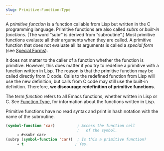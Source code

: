 ```yaml
---
slug: Primitive-Function-Type
---
```


A *primitive function* is a function callable from Lisp but written in the C programming language. Primitive functions are also called *subrs* or *built-in functions*. (The word “subr" is derived from “subroutine".) Most primitive functions evaluate all their arguments when they are called. A primitive function that does not evaluate all its arguments is called a *special form* (see [Special Forms](/docs/elisp/Special-Forms)).

It does not matter to the caller of a function whether the function is primitive. However, this does matter if you try to redefine a primitive with a function written in Lisp. The reason is that the primitive function may be called directly from C code. Calls to the redefined function from Lisp will use the new definition, but calls from C code may still use the built-in definition. Therefore, **we discourage redefinition of primitive functions**.

The term *function* refers to all Emacs functions, whether written in Lisp or C. See [Function Type](/docs/elisp/Function-Type), for information about the functions written in Lisp.

Primitive functions have no read syntax and print in hash notation with the name of the subroutine.

```lisp
(symbol-function 'car)          ; Access the function cell
                                ;   of the symbol.
     ⇒ #<subr car>
(subrp (symbol-function 'car))  ; Is this a primitive function?
     ⇒ t                       ; Yes.
```
